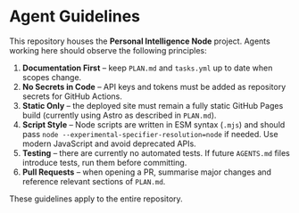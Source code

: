 # Agent Guidelines

This repository houses the **Personal Intelligence Node** project. Agents working here should observe the following principles:

1. **Documentation First** – keep `PLAN.md` and `tasks.yml` up to date when scopes change.
2. **No Secrets in Code** – API keys and tokens must be added as repository secrets for GitHub Actions.
3. **Static Only** – the deployed site must remain a fully static GitHub Pages build (currently using Astro as described in `PLAN.md`).
4. **Script Style** – Node scripts are written in ESM syntax (`.mjs`) and should pass `node --experimental-specifier-resolution=node` if needed. Use modern JavaScript and avoid deprecated APIs.
5. **Testing** – there are currently no automated tests. If future `AGENTS.md` files introduce tests, run them before committing.
6. **Pull Requests** – when opening a PR, summarise major changes and reference relevant sections of `PLAN.md`.

These guidelines apply to the entire repository.
